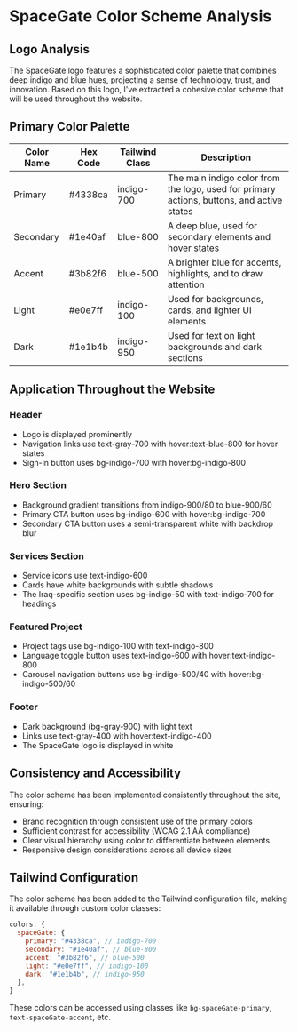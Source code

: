 # SpaceGate Color Scheme Analysis

## Logo Analysis

The SpaceGate logo features a sophisticated color palette that combines deep indigo and blue hues, projecting a sense of technology, trust, and innovation. Based on this logo, I've extracted a cohesive color scheme that will be used throughout the website.

## Primary Color Palette

| Color Name | Hex Code | Tailwind Class | Description |
|------------|----------|----------------|-------------|
| Primary    | #4338ca  | indigo-700     | The main indigo color from the logo, used for primary actions, buttons, and active states |
| Secondary  | #1e40af  | blue-800       | A deep blue, used for secondary elements and hover states |
| Accent     | #3b82f6  | blue-500       | A brighter blue for accents, highlights, and to draw attention |
| Light      | #e0e7ff  | indigo-100     | Used for backgrounds, cards, and lighter UI elements |
| Dark       | #1e1b4b  | indigo-950     | Used for text on light backgrounds and dark sections |

## Application Throughout the Website

### Header
- Logo is displayed prominently
- Navigation links use text-gray-700 with hover:text-blue-800 for hover states
- Sign-in button uses bg-indigo-700 with hover:bg-indigo-800

### Hero Section
- Background gradient transitions from indigo-900/80 to blue-900/60
- Primary CTA button uses bg-indigo-600 with hover:bg-indigo-700
- Secondary CTA button uses a semi-transparent white with backdrop blur

### Services Section
- Service icons use text-indigo-600
- Cards have white backgrounds with subtle shadows
- The Iraq-specific section uses bg-indigo-50 with text-indigo-700 for headings

### Featured Project
- Project tags use bg-indigo-100 with text-indigo-800
- Language toggle button uses text-indigo-600 with hover:text-indigo-800
- Carousel navigation buttons use bg-indigo-500/40 with hover:bg-indigo-500/60

### Footer
- Dark background (bg-gray-900) with light text
- Links use text-gray-400 with hover:text-indigo-400
- The SpaceGate logo is displayed in white

## Consistency and Accessibility

The color scheme has been implemented consistently throughout the site, ensuring:
- Brand recognition through consistent use of the primary colors
- Sufficient contrast for accessibility (WCAG 2.1 AA compliance)
- Clear visual hierarchy using color to differentiate between elements
- Responsive design considerations across all device sizes

## Tailwind Configuration

The color scheme has been added to the Tailwind configuration file, making it available through custom color classes:

```js
colors: {
  spaceGate: {
    primary: "#4338ca", // indigo-700
    secondary: "#1e40af", // blue-800
    accent: "#3b82f6", // blue-500
    light: "#e0e7ff", // indigo-100
    dark: "#1e1b4b", // indigo-950
  },
}
```

These colors can be accessed using classes like `bg-spaceGate-primary`, `text-spaceGate-accent`, etc. 